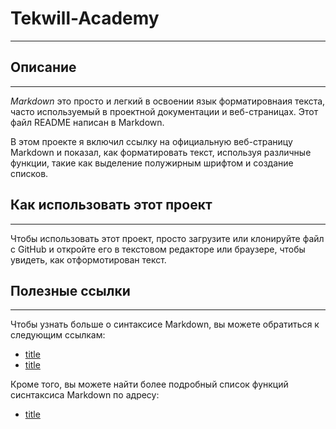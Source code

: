 # Tekwill-Academy
___ 

## Описание
___

*Markdown* это просто и легкий в освоении язык форматировнаия текста, часто используемый в проектной 
документации и веб-страницах. Этот файл README написан в Markdown.

В этом проекте я включил ссылку на официальную веб-страницу Markdown и показал, как форматировать текст, 
используя различные функции, такие как выделение полужирным шрифтом и создание списков.

## Как использовать этот проект 
___
Чтобы использовать этот проект, просто загрузите или клонируйте файл с GitHub и откройте его в текстовом 
редакторе или браузере, чтобы увидеть, как отформотирован текст.

## Полезные ссылки
___

Чтобы узнать больше о синтаксисе Markdown, вы можете обратиться к следующим ссылкам:

- [title](https://www.markdownguide.org/)
- [title](https://www.markdownguide.org/basic-syntax/)

Кроме того, вы можете найти более подробный список функций сиснтаксиса Markdown по адресу:

- [title](https://ru.markdown.net.br/)